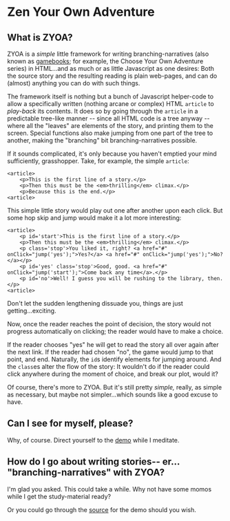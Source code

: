 Zen Your Own Adventure
======================



What is ZYOA?
-------------

ZYOA is a _simple_ little framework for writing branching-narratives (also known as [gamebooks][]; for example, the Choose Your Own Adventure series) in HTML...and as much or as little Javascript as one desires: Both the source story and the resulting reading is plain web-pages, and can do (almost) anything you can do with such things.

The framework itself is nothing but a bunch of Javascript helper-code to allow a specifically written (nothing arcane or complex) HTML `article` to _play-back_ its contents. It does so by going through the `article` in a predictable tree-like manner -- since all HTML code is a tree anyway -- where all the "leaves" are elements of the story, and printing them to the screen. Special functions also make jumping from one part of the tree to another, making the "branching" bit branching-narratives possible. 

If it sounds complicated, it's only because you haven't emptied your mind sufficiently, grasshopper. Take, for example, the simple `article`:

    <article>
        <p>This is the first line of a story.</p>
        <p>Then this must be the <em>thrilling</em> climax.</p>
        <p>Because this is the end.</p>
    <article>
    
This simple little story would play out one after another upon each click. But some hop skip and jump would make it a lot more interesting:

    <article>
        <p id='start'>This is the first line of a story.</p>
        <p>Then this must be the <em>thrilling</em> climax.</p>
        <p class='stop'>You liked it, right? <a href="#" onClick="jump('yes');">Yes?</a> <a href="#" onClick="jump('yes');">No?</a></p>
        <p id='yes' class='stop'>Good, good. <a href="#" onClick="jump('start');">Come back any time</a>.</p>
        <p id='no'>Well! I guess you will be rushing to the library, then.</p>
    <article>
    
Don't let the sudden lengthening dissuade you, things are just getting...exciting.

Now, once the reader reaches the point of decision, the story would not progress automatically on clicking; the reader would have to make a choice. 

If the reader chooses "yes" he will get to read the story all over again after the next link. If the reader had chosen "no", the game would jump to that point, and end. Naturally, the `id`s identify elements for jumping around. And the `class`es alter the flow of the story: It wouldn't do if the reader could click anywhere during the moment of choice, and break our plot, would it?

Of course, there's more to ZYOA. But it's still pretty _simple,_ really, as simple as necessary, but maybe not simpler...which sounds like a good excuse to have.



Can I see for myself, please?
-----------------------------

Why, of course. Direct yourself to the [demo][] while I meditate.



How do I go about writing stories-- er... "branching-narratives" with ZYOA?
---------------------------------------------------------------------------

I'm glad you asked. This could take a while. Why not have some momos while I get the study-material ready? 

Or you could go through the [source][] for the demo should you wish.



[gamebooks]:    http://en.wikipedia.org/wiki/Gamebook   "The Wikipedia article for gamebooks."
[demo]:         #                                       "A demo story written using ZYOA."
[source]:       #                                       "Source for the demo story."
